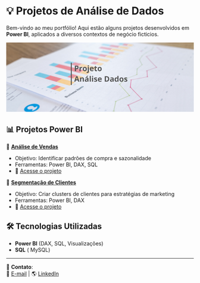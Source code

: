 # 💡 Projetos de Análise de Dados  

Bem-vindo ao meu portfólio! Aqui estão alguns projetos desenvolvidos em **Power BI**, aplicados a diversos contextos de negócio ficticios. 
<p align="center">
  <img src="capa.png" alt="Capa do Portfólio" width="800">
</p>

## 📊 Projetos Power BI  
📌 **[Análise de Vendas](./PowerBI/Projeto_1_Analise_Vendas/)**  
   - Objetivo: Identificar padrões de compra e sazonalidade  
   - Ferramentas: Power BI, DAX, SQL  
   - 🔗 [Acesse o projeto](./PowerBI/Projeto_1_Analise_Vendas/)  

📌 **[Segmentação de Clientes](./PowerBI/Projeto_2_Segmentacao_Clientes/)**  
   - Objetivo: Criar clusters de clientes para estratégias de marketing  
   - Ferramentas: Power BI, DAX  
   - 🔗 [Acesse o projeto](./PowerBI/Projeto_2_Segmentacao_Clientes/)  



## 🛠️ Tecnologias Utilizadas  
- **Power BI** (DAX, SQL, Visualizações)  
- **SQL** ( MySQL)  

---

🚀 **Contato**:  
📧 [E-mail](mailto:alexaccv@gmail.com) | 🌎 [LinkedIn](https://www.linkedin.com/in/alexandra-vidal-2126a248/)  

